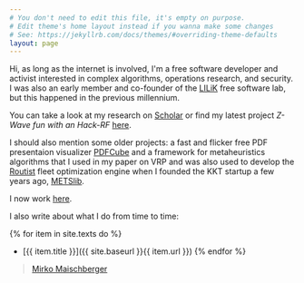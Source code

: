 ```yaml
---
# You don't need to edit this file, it's empty on purpose.
# Edit theme's home layout instead if you wanna make some changes
# See: https://jekyllrb.com/docs/themes/#overriding-theme-defaults
layout: page
---
```


Hi,
as long as the internet is involved, I'm a free software developer and activist interested in complex algorithms, operations research, and security. I was also an early member and co-founder of the [LILiK](http://www.lilik.it) free software lab, but this happened in the previous millennium.

You can take a look at my research on [Scholar](https://scholar.google.de/citations?user=rc-liiQAAAAJ&hl=en) or find my latest project *Z-Wave fun with an Hack-RF* [here](https://github.com/baol/waving-z).

I should also mention some older projects: a fast and flicker free PDF presentaion visualizer [PDFCube](https://github.com/baol/pdfcube) and a framework for metaheuristics algorithms that I used in my paper on VRP and was also used to develop the [Routist](http://www.routist.com) fleet optimization engine when I founded the KKT startup a few years ago, [METSlib](https://github.com/coin-or/metslib).

I now work [here](http://here.com).

I also write about what I do from time to time:

{% for item in site.texts do %}
  * [{{ item.title }}]({{ site.baseurl }}{{ item.url }})
{% endfor %}

> [Mirko Maischberger](https://www.linkedin.com/in/maischberger)
